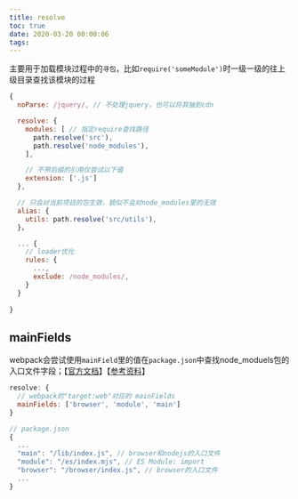 ```yaml
---
title: resolve
toc: true
date: 2020-03-20 00:00:06
tags:
---
```


主要用于加载模块过程中的`寻包`，比如`require('someModule')`时一级一级的往上级目录查找该模块的过程
```js
{
  noParse: /jquery/, // 不处理jquery，也可以将其抽到cdn

  resolve: {
    modules: [ // 指定require查找路径
      path.resolve('src'),
      path.resolve('node_modules'),
    ],

    // 不带后缀的引用仅尝试以下值
    extension: ['.js']
  },

  // 只会对当前项目的包生效，貌似不会对node_modules里的无效
  alias: {
    utils: path.resolve('src/utils'),
  }，

  ... {
    // loader优化
    rules: {
      ...,
      exclude: /node_modules/,
    }
  }
  
}
```

## mainFields
webpack会尝试使用`mainField`里的值在`package.json`中查找node_moduels包的入口文件字段；【[官方文档](https://webpack.docschina.org/configuration/resolve/#resolve-mainfields)】【[参考资料](https://juejin.im/post/5cfe6d3be51d454d544abf30)】
```js
resolve: {
  // webpack的"target:web"对应的 mainFields
  mainFields: ['browser', 'module', 'main']
}
```

```js
// package.json
{
  ...
  "main": "/lib/index.js", // browser和nodejs的入口文件
  "module": "/es/index.mjs", // ES Module: import
  "browser": "/browser/index.js", // browser的入口文件
  ...
}
```
